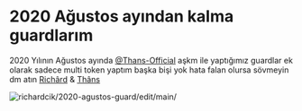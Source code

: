 # 2020 Ağustos ayından kalma guardlarım
2020 Yılının Ağustos ayında [@Thans-Official](https://github.com/Thans-official) aşkm ile yaptığımız guardlar
ek olarak sadece multi token yaptım başka bişi yok
hata falan olursa sövmeyin dm atın [Richârd](https://discord.com/users/744229839137144925) & [Thâns](https://discord.com/users/344463927352229889)

<img src="https://komarev.com/ghpvc/?username=2020-agustos-guard&label=Proje%20Ziyareti&color=blueviolet" alt="richardcik/2020-agustos-guard/edit/main/" /> <p>
